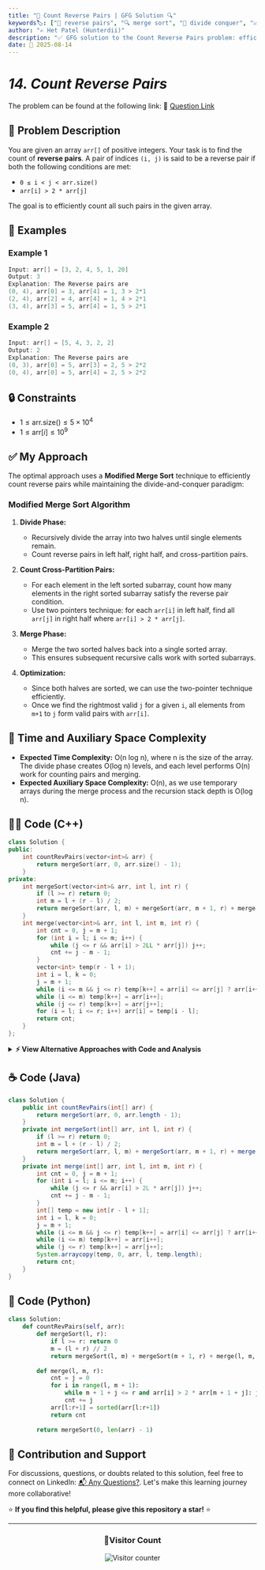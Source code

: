 ```yaml
---
title: "🔢 Count Reverse Pairs | GFG Solution 🔍"
keywords🏷️: ["🔢 reverse pairs", "🔍 merge sort", "📍 divide conquer", "📈 inversion count", "📘 GFG", "🏁 competitive programming", "📚 DSA"]
author: "✍️ Het Patel (Hunterdii)"
description: "✅ GFG solution to the Count Reverse Pairs problem: efficiently count pairs (i,j) where arr[i] > 2*arr[j] using modified merge sort technique. 🚀"
date: 📅 2025-08-14
---
```


# *14. Count Reverse Pairs*

The problem can be found at the following link: 🔗 [Question Link](https://www.geeksforgeeks.org/problems/count-reverse-pairs/1)

## **🧩 Problem Description**

You are given an array `arr[]` of positive integers. Your task is to find the count of **reverse pairs**. A pair of indices `(i, j)` is said to be a reverse pair if both the following conditions are met:

- `0 ≤ i < j < arr.size()`
- `arr[i] > 2 * arr[j]`

The goal is to efficiently count all such pairs in the given array.

## **📘 Examples**

### Example 1

```cpp
Input: arr[] = [3, 2, 4, 5, 1, 20]
Output: 3
Explanation: The Reverse pairs are 
(0, 4), arr[0] = 3, arr[4] = 1, 3 > 2*1 
(2, 4), arr[2] = 4, arr[4] = 1, 4 > 2*1 
(3, 4), arr[3] = 5, arr[4] = 1, 5 > 2*1 
```

### Example 2

```cpp
Input: arr[] = [5, 4, 3, 2, 2]
Output: 2
Explanation: The Reverse pairs are
(0, 3), arr[0] = 5, arr[3] = 2, 5 > 2*2
(0, 4), arr[0] = 5, arr[4] = 2, 5 > 2*2
```

## **🔒 Constraints**

* $1 \le \text{arr.size()} \le 5 \times 10^4$
* $1 \le \text{arr}[i] \le 10^9$

## **✅ My Approach**

The optimal approach uses a **Modified Merge Sort** technique to efficiently count reverse pairs while maintaining the divide-and-conquer paradigm:

### **Modified Merge Sort Algorithm**

1. **Divide Phase:**
   * Recursively divide the array into two halves until single elements remain.
   * Count reverse pairs in left half, right half, and cross-partition pairs.

2. **Count Cross-Partition Pairs:**
   * For each element in the left sorted subarray, count how many elements in the right sorted subarray satisfy the reverse pair condition.
   * Use two pointers technique: for each `arr[i]` in left half, find all `arr[j]` in right half where `arr[i] > 2 * arr[j]`.

3. **Merge Phase:**
   * Merge the two sorted halves back into a single sorted array.
   * This ensures subsequent recursive calls work with sorted subarrays.

4. **Optimization:**
   * Since both halves are sorted, we can use the two-pointer technique efficiently.
   * Once we find the rightmost valid `j` for a given `i`, all elements from `m+1` to `j` form valid pairs with `arr[i]`.

## 📝 Time and Auxiliary Space Complexity

* **Expected Time Complexity:** O(n log n), where n is the size of the array. The divide phase creates O(log n) levels, and each level performs O(n) work for counting pairs and merging.
* **Expected Auxiliary Space Complexity:** O(n), as we use temporary arrays during the merge process and the recursion stack depth is O(log n).

## **🧑‍💻 Code (C++)**

```cpp
class Solution {
public:
    int countRevPairs(vector<int>& arr) {
        return mergeSort(arr, 0, arr.size() - 1);
    }
private:
    int mergeSort(vector<int>& arr, int l, int r) {
        if (l >= r) return 0;
        int m = l + (r - l) / 2;
        return mergeSort(arr, l, m) + mergeSort(arr, m + 1, r) + merge(arr, l, m, r);
    }
    int merge(vector<int>& arr, int l, int m, int r) {
        int cnt = 0, j = m + 1;
        for (int i = l; i <= m; i++) {
            while (j <= r && arr[i] > 2LL * arr[j]) j++;
            cnt += j - m - 1;
        }
        vector<int> temp(r - l + 1);
        int i = l, k = 0;
        j = m + 1;
        while (i <= m && j <= r) temp[k++] = arr[i] <= arr[j] ? arr[i++] : arr[j++];
        while (i <= m) temp[k++] = arr[i++];
        while (j <= r) temp[k++] = arr[j++];
        for (i = l; i <= r; i++) arr[i] = temp[i - l];
        return cnt;
    }
};
```

<details>
<summary><b>⚡ View Alternative Approaches with Code and Analysis</b></summary>


## 📊 **2️⃣ Divide and Conquer with Inversion Count**

### 💡 Algorithm Steps:

1. Use modified merge sort focusing on cross-partition pairs only.
2. For left and right sorted subarrays, count valid pairs across partitions.
3. Use two pointers technique to efficiently count pairs.
4. Merge subarrays while maintaining sorted order for recursive calls.

```cpp
class Solution {
public:
    int countRevPairs(vector<int>& arr) {
        vector<int> temp = arr;
        return divideConquer(temp, 0, arr.size() - 1);
    }
private:
    int divideConquer(vector<int>& arr, int l, int r) {
        if (l >= r) return 0;
        int m = l + (r - l) / 2;
        int cnt = divideConquer(arr, l, m) + divideConquer(arr, m + 1, r);
        
        int j = m + 1;
        for (int i = l; i <= m; i++) {
            while (j <= r && arr[i] > 2LL * arr[j]) j++;
            cnt += j - m - 1;
        }
        
        inplace_merge(arr.begin() + l, arr.begin() + m + 1, arr.begin() + r + 1);
        return cnt;
    }
};
```

### 📝 **Complexity Analysis:**

* **Time:** ⏱️ O(n log n) - Divide and conquer with linear merge
* **Auxiliary Space:** 💾 O(n) - Space for inplace_merge operations

### ✅ **Why This Approach?**

* Clean separation of counting and merging logic
* Uses STL inplace_merge for reliability
* Easy to modify for different pair conditions

## 🆚 **🔍 Comparison of Approaches**

| 🚀 **Approach**                    | ⏱️ **Time Complexity** | 💾 **Space Complexity** | ✅ **Pros**                        | ⚠️ **Cons**                           |
| ---------------------------------- | ---------------------- | ----------------------- | --------------------------------- | ------------------------------------- |
| 🔄 **Merge Sort**                  | 🟢 O(n log n)          | 🟢 O(n)                 | 🚀 Optimal and stable             | 🔧 Modifies input array              |
| ⚡ **Divide & Conquer**            | 🟢 O(n log n)          | 🟡 O(n)                 | 🎯 Clean logic separation         | 🔧 Uses STL merge operations         |

### 🏆 **Best Choice Recommendation**

| 🎯 **Scenario**                                    | 🎖️ **Recommended Approach**          | 🔥 **Performance Rating** |
| -------------------------------------------------- | ------------------------------------- | ------------------------- |
| 🏅 **Overall best performance**                       | 🥇 **Merge Sort**                     | ★★★★★                     |
| 🎯 **Interview/Learning**                             | 🥈 **Divide & Conquer**               | ★★★★★                     |

</details>

## **☕ Code (Java)**

```java
class Solution {
    public int countRevPairs(int[] arr) {
        return mergeSort(arr, 0, arr.length - 1);
    }
    private int mergeSort(int[] arr, int l, int r) {
        if (l >= r) return 0;
        int m = l + (r - l) / 2;
        return mergeSort(arr, l, m) + mergeSort(arr, m + 1, r) + merge(arr, l, m, r);
    }
    private int merge(int[] arr, int l, int m, int r) {
        int cnt = 0, j = m + 1;
        for (int i = l; i <= m; i++) {
            while (j <= r && arr[i] > 2L * arr[j]) j++;
            cnt += j - m - 1;
        }
        int[] temp = new int[r - l + 1];
        int i = l, k = 0;
        j = m + 1;
        while (i <= m && j <= r) temp[k++] = arr[i] <= arr[j] ? arr[i++] : arr[j++];
        while (i <= m) temp[k++] = arr[i++];
        while (j <= r) temp[k++] = arr[j++];
        System.arraycopy(temp, 0, arr, l, temp.length);
        return cnt;
    }
}
```

## **🐍 Code (Python)**

```python
class Solution:
    def countRevPairs(self, arr):
        def mergeSort(l, r):
            if l >= r: return 0
            m = (l + r) // 2
            return mergeSort(l, m) + mergeSort(m + 1, r) + merge(l, m, r)
        
        def merge(l, m, r):
            cnt = j = 0
            for i in range(l, m + 1):
                while m + 1 + j <= r and arr[i] > 2 * arr[m + 1 + j]: j += 1
                cnt += j
            arr[l:r+1] = sorted(arr[l:r+1])
            return cnt
        
        return mergeSort(0, len(arr) - 1)
```


## 🧠 Contribution and Support

For discussions, questions, or doubts related to this solution, feel free to connect on LinkedIn: [📬 Any Questions?](https://www.linkedin.com/in/patel-hetkumar-sandipbhai-8b110525a/). Let's make this learning journey more collaborative!

⭐ **If you find this helpful, please give this repository a star!** ⭐

---

<div align="center">
  <h3><b>📍Visitor Count</b></h3>
</div>

<p align="center">
  <img src="https://visitor-badge.laobi.icu/badge?page_id=Hunterdii.GeeksforGeeks-POTD" alt="Visitor counter" />
</p>
